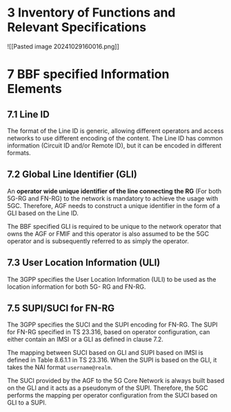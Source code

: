 # 3 Inventory of Functions and Relevant Specifications
![[Pasted image 20241029160016.png]]
# 7 BBF specified Information Elements
## 7.1 Line ID
The format of the Line ID is generic, allowing different operators and access networks to use different encoding of the content. The Line ID has common information (Circuit ID and/or Remote ID), but it can be encoded in different formats.
## 7.2 Global Line Identifier (GLI)
An **operator wide unique identifier of the line connecting the RG** (For both 5G-RG and FN-RG) to the network is mandatory to achieve the usage with 5GC. Therefore, AGF needs to construct a unique identifier in the form of a GLI based on the Line ID.

The BBF specified GLI is required to be unique to the network operator that owns the AGF or FMIF and this operator is also assumed to be the 5GC operator and is subsequently referred to as simply the operator.
## 7.3 User Location Information (ULI)
The 3GPP specifies the User Location Information (ULI) to be used as the location information for both 5G- RG and FN-RG.
## 7.5 SUPI/SUCI for FN-RG
The 3GPP specifies the SUCI and the SUPI encoding for FN-RG. The SUPI for FN-RG specified in TS 23.316, based on operator configuration, can either contain an IMSI or a GLI as defined in clause 7.2.

The mapping between SUCI based on GLI and SUPI based on IMSI is defined in Table 8.6.1.1 in TS 23.316. When the SUPI is based on the GLI, it takes the NAI format `username@realm`.

The SUCI provided by the AGF to the 5G Core Network is always built based on the GLI and it acts as a pseudonym of the SUPI. Therefore, the 5GC performs the mapping per operator configuration from the SUCI based on GLI to a SUPI. 